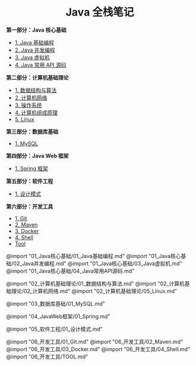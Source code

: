 <h1 id="BOOK" align="center">Java 全栈笔记</h1>

**第一部分：Java 核心基础**
- [1. Java 基础编程](#Java基础编程)
- [2. Java 并发编程](#Java并发编程)
- [3. Java 虚拟机](#Java虚拟机)
- [4. Java 常用 API 源码](#Java常用API源码)

**第二部分：计算机基础理论**
- [1. 数据结构与算法](#数据结构与算法)
- [2. 计算机网络](#计算机网络)
- [3. 操作系统](#操作系统)
- [4. 计算机组成原理](#计算机组成原理)
- [5. Linux](#Linux)

**第三部分：数据库基础**
- [1. MySQL](#MySQL)

**第四部分：Java Web 框架**
- [1. Spring 框架](#Spring)

**第五部分：软件工程**
- [1. 设计模式](#设计模式)

**第六部分：开发工具**
- [1. Git](#Git)
- [2. Maven](#Maven)
- [3. Docker](#Docker)
- [4. Shell](#Shell)
- [Tool](#Tool)


@import "01_Java核心基础/01_Java基础编程.md"
@import "01_Java核心基础/02_Java并发编程.md"
@import "01_Java核心基础/03_Java虚拟机.md"
@import "01_Java核心基础/04_Java常用API源码.md"

@import "02_计算机基础理论/01_数据结构与算法.md"
@import "02_计算机基础理论/02_计算机网络.md"
@import "02_计算机基础理论/05_Linux.md"

@import "03_数据库基础/01_MySQL.md"

@import "04_JavaWeb框架/01_Spring.md"

@import "05_软件工程/01_设计模式.md"

@import "06_开发工具/01_Git.md"
@import "06_开发工具/02_Maven.md"
@import "06_开发工具/03_Docker.md"
@import "06_开发工具/04_Shell.md"
@import "06_开发工具/TOOL.md"